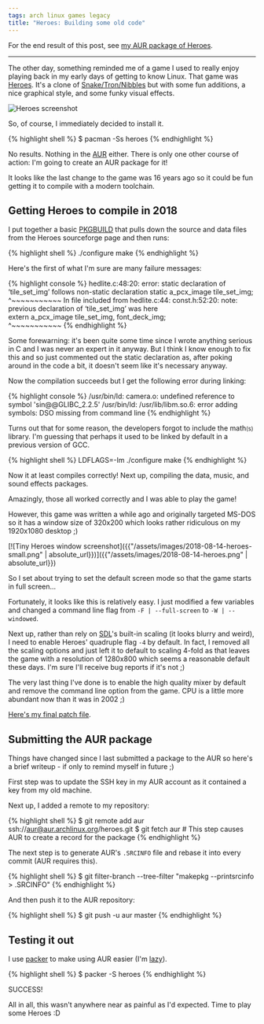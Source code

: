```yaml
---
tags: arch linux games legacy
title: "Heroes: Building some old code"
---
```


For the end result of this post, see [my AUR package of Heroes](https://aur.archlinux.org/packages/heroes/).

---

The other day, something reminded me of a game I used to really enjoy playing back in my early days of getting to know Linux. That game was [Heroes](http://heroes.sourceforge.net). It's a clone of [Snake/Tron/Nibbles](https://en.wikipedia.org/wiki/Snake_(video_game_genre)) but with some fun additions, a nice graphical style, and some funky visual effects.

![Heroes screenshot](http://heroes.sourceforge.net/img/snap5.png)

So, of course, I immediately decided to install it.

{% highlight shell %}
$ pacman -Ss heroes
{% endhighlight %}

No results. Nothing in the [AUR](https://wiki.archlinux.org/index.php/Arch_User_Repository) either. There is only one other course of action: I'm going to create an AUR package for it!

It looks like the last change to the game was 16 years ago so it could be fun getting it to compile with a modern toolchain.

## Getting Heroes to compile in 2018

I put together a basic [PKGBUILD](https://wiki.archlinux.org/index.php/PKGBUILD) that pulls down the source and data files from the Heroes sourceforge page and then runs:

{% highlight shell %}
./configure
make
{% endhighlight %}

Here's the first of what I'm sure are many failure messages:

{% highlight console %}
hedlite.c:48:20: error: static declaration of ‘tile_set_img’ follows non-static declaration 
 static a_pcx_image tile_set_img;
                    ^~~~~~~~~~~~
In file included from hedlite.c:44:
const.h:52:20: note: previous declaration of ‘tile_set_img’ was here                        
 extern a_pcx_image tile_set_img, font_deck_img;                                            
                    ^~~~~~~~~~~~
{% endhighlight %}

Some forewarning: it's been quite some time since I wrote anything serious in C and I was never an expert in it anyway. But I think I know enough to fix this and so just commented out the static declaration as, after poking around in the code a bit, it doesn't seem like it's necessary anyway.

Now the compilation succeeds but I get the following error during linking:

{% highlight console %}
/usr/bin/ld: camera.o: undefined reference to symbol 'sin@@GLIBC_2.2.5'
/usr/bin/ld: /usr/lib/libm.so.6: error adding symbols: DSO missing from command line
{% endhighlight %}

Turns out that for some reason, the developers forgot to include the math<small>(s)</small> library. I'm guessing that perhaps it used to be linked by default in a previous version of GCC.

{% highlight shell %}
LDFLAGS=-lm ./configure
make
{% endhighlight %}

Now it at least compiles correctly! Next up, compiling the data, music, and sound effects packages.

Amazingly, those all worked correctly and I was able to play the game!

However, this game was written a while ago and originally targeted MS-DOS so it has a window size of 320x200 which looks rather ridiculous on my 1920x1080 desktop ;)

[![Tiny Heroes window screenshot]({{"/assets/images/2018-08-14-heroes-small.png" | absolute_url}})]({{"/assets/images/2018-08-14-heroes.png" | absolute_url}})

So I set about trying to set the default screen mode so that the game starts in full screen...

Fortunately, it looks like this is relatively easy. I just modified a few variables and changed a command line flag from `-F | --full-screen` to `-W | --windowed`.

Next up, rather than rely on [SDL](https://www.libsdl.org/)'s built-in scaling (it looks blurry and weird), I need to enable Heroes' quadruple flag `-4` by default. In fact, I removed all the scaling options and just left it to default to scaling 4-fold as that leaves the game with a resolution of 1280x800 which seems a reasonable default these days. I'm sure I'll receive bug reports if it's not ;)

The very last thing I've done is to enable the high quality mixer by default and remove the command line option from the game. CPU is a little more abundant now than it was in 2002 ;)

[Here's my final patch file](https://aur.archlinux.org/cgit/aur.git/tree/heroes-0.21.patch?h=heroes).

## Submitting the AUR package

Things have changed since I last submitted a package to the AUR so here's a brief writeup - if only to remind myself in future ;)

First step was to update the SSH key in my AUR account as it contained a key from my old machine.

Next up, I added a remote to my repository:

{% highlight shell %}
$ git remote add aur ssh://aur@aur.archlinux.org/heroes.git
$ git fetch aur  # This step causes AUR to create a record for the package
{% endhighlight %}

The next step is to generate AUR's `.SRCINFO` file and rebase it into every commit (AUR requires this).

{% highlight shell %}
$ git filter-branch --tree-filter "makepkg --printsrcinfo > .SRCINFO"
{% endhighlight %}

And then push it to the AUR repository:

{% highlight shell %}
$ git push -u aur master
{% endhighlight %}

## Testing it out

I use [packer](https://aur.archlinux.org/packages/packer/) to make using AUR easier (I'm [lazy](http://threevirtues.com/)).

{% highlight shell %}
$ packer -S heroes
{% endhighlight %}

SUCCESS!

All in all, this wasn't anywhere near as painful as I'd expected. Time to play some Heroes :D
